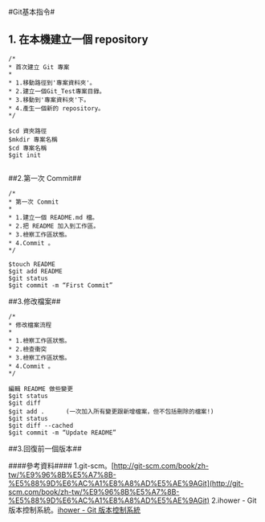 #Git基本指令#
<br>
## 1. 在本機建立一個 repository ##

`````
/*
* 首次建立 Git 專案
*
* 1.移動路徑到'專案資料夾'。
* 2.建立一個Git_Test專案目錄。
* 3.移動到'專案資料夾'下。
* 4.產生一個新的 repository。
*/

$cd 資夾路徑 
$mkdir 專案名稱
$cd 專案名稱
$git init


`````
##2.第一次 Commit##

`````
/*
* 第一次 Commit
*
* 1.建立一個 README.md 檔。
* 2.把 README 加入到工作區。
* 3.檢察工作區狀態。
* 4.Commit 。
*/

$touch README
$git add README
$git status
$git commit -m “First Commit”

`````

##3.修改檔案##

`````
/*
* 修改檔案流程
*
* 1.檢察工作區狀態。
* 2.檢查衝突
* 3.檢察工作區狀態。
* 4.Commit 。
*/

編輯 README 做些變更
$git status
$git diff
$git add .  	(一次加入所有變更跟新增檔案，但不包括刪除的檔案!)
$git status
$git diff --cached
$git commit -m “Update README”

`````

##3.回復前一個版本##





####參考資料####
1.git-scm。[http://git-scm.com/book/zh-tw/%E9%96%8B%E5%A7%8B-%E5%88%9D%E6%AC%A1%E8%A8%AD%E5%AE%9AGit](http://git-scm.com/book/zh-tw/%E9%96%8B%E5%A7%8B-%E5%88%9D%E6%AC%A1%E8%A8%AD%E5%AE%9AGit)
2.ihower - Git 版本控制系統。[ihower - Git 版本控制系統](http://ihower.tw/git/intro.html)


